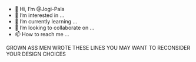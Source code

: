 - 👋 Hi, I’m @Jogi-Pala
- 👀 I’m interested in ...
- 🌱 I’m currently learning ...
- 💞️ I’m looking to collaborate on ...
- 📫 How to reach me ...

<!---
Jogi-Pala/Jogi-Pala is a ✨ special ✨ repository because its `README.md` (this file) appears on your GitHub profile.
You can click the Preview link to take a look at your changes.
--->


GROWN ASS MEN WROTE THESE LINES YOU MAY WANT TO RECONSIDER YOUR DESIGN CHOICES
